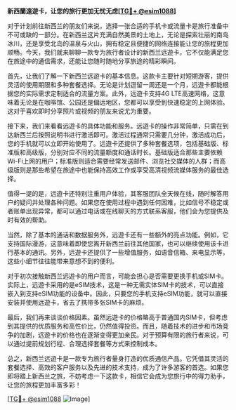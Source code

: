 **新西蘭遠遊卡，让您的旅行更加无忧无虑[[TG💪+ @esim1088](https://t.me/s/esim1088)]**

对于计划前往新西兰的朋友们来说，选择一张合适的手机卡或流量卡是旅行准备中不可或缺的一部分。在新西兰这片充满自然美景的土地上，无论是探索壮丽的南岛冰川，还是享受北岛的温泉与火山，拥有稳定且便捷的网络连接能让您的旅程更加顺畅。今天，我们就来聊聊一款专为旅行者设计的新西兰远遊卡，它不仅能满足您在旅途中的通信需求，还能让您随时随地分享旅途的精彩瞬间。

首先，让我们了解一下新西兰远遊卡的基本信息。这款卡主要针对短期游客，提供灵活的使用期限和多种套餐选择。无论是计划逗留一周还是一个月，远遊卡都能根据您的实际需求定制适合的流量方案。此外，远遊卡支持4G LTE高速网络，这意味着无论是在咖啡馆、公园还是偏远地区，您都可以享受到快速稳定的上网体验。这对于喜欢即时分享照片或视频的朋友来说尤为重要。

接下来，我们来看看远遊卡的具体功能和服务。远遊卡的操作非常简单，只需在到达新西兰后按照说明书进行激活即可。激活过程通常只需要几分钟，激活成功后，您的手机就可以立即开始使用了。远遊卡还提供了多种套餐选项，包括基础版、标准版和高级版，分别对应不同的流量额度和通话时长。基础版适合那些主要依赖Wi-Fi上网的用户；标准版则适合需要经常发送邮件、浏览社交媒体的人群；而高级版则是那些希望在旅途中也能保持高效工作或享受高清视频流媒体服务的最佳选择。

值得一提的是，远遊卡还特别注重用户体验，其客服团队全天候在线，随时解答用户的疑问并处理各种问题。如果您在使用过程中遇到任何困难，比如信号不稳定或者账单出现异常，都可以通过电话或在线聊天的方式联系客服，他们会为您提供及时有效的帮助。

当然，除了基本的通话和数据服务外，远遊卡还有一些额外的亮点功能。例如，它支持国际漫游，这意味着即使您离开新西兰前往其他国家，也可以继续使用该卡进行基本的通讯。另外，远遊卡还提供了一些增值服务，如语音信箱、来电显示等，这些小细节往往能带来意想不到的便利。

对于初次接触新西兰远遊卡的用户而言，可能会担心是否需要更换手机或SIM卡。实际上，远遊卡采用的是eSIM技术，这是一种无需实体SIM卡的技术，可以直接嵌入到支持eSIM功能的设备中。因此，只要您的手机支持eSIM功能，就可以直接安装并使用远遊卡，省去了携带多张SIM卡的麻烦。

最后，我们再来谈谈价格因素。虽然远遊卡的价格略高于普通国内SIM卡，但考虑到其提供的优质服务和高性价比，仍然值得投资。而且，随着技术的进步和市场竞争的加剧，远遊卡的价格也在逐渐变得更加亲民。对于预算有限的旅行者来说，可以通过提前规划行程、合理选择套餐等方式来控制成本。

总之，新西兰远遊卡是一款专为旅行者量身打造的优质通信产品。它凭借其灵活的套餐选择、高效的客户服务以及先进的技术支持，成为了许多游客的首选。如果您即将踏上新西兰之旅，不妨考虑一下这款卡，相信它会成为您旅行中的得力助手，让您的旅程更加丰富多彩！

[[TG💪+ @esim1088](https://t.me/s/esim1088) ![Image](https://i.postimg.cc/4NQfJmqS/Snipaste-2025-05-13-00-14-12.png)]